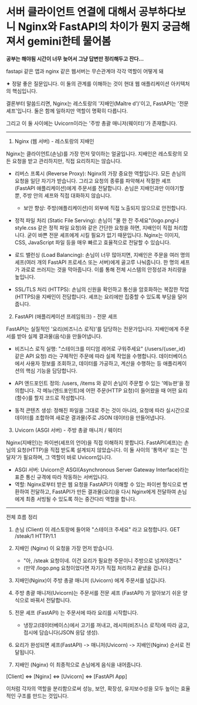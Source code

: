 # 서버 클라이언트 연결에 대해서 공부하다보니 Nginx와 FastAPI의 차이가 뭔지 궁금해져서 gemini한테 물어봄

**공부는 해야됨 시간이 너무 늦어서 그냥 답변만 정리해두고 잔다...**

fastapi 같은 앱과 nginx 같은 웹서버는 무슨관계야 각각 역할이 어떻게 돼

✦ 정말 좋은 질문입니다. 이 둘의 관계를 이해하는 것이 현대 웹 애플리케이션 아키텍처의 핵심입니다.

결론부터 말씀드리면, Nginx는 레스토랑의 '지배인(Maître d')'이고, FastAPI는 '전문 셰프'입니다. 둘은
함께 일하지만 역할이 명확히 다릅니다.

그리고 이 둘 사이에는 Uvicorn이라는 '주방 총괄 매니저(웨이터)'가 존재합니다.

---

1. Nginx (웹 서버) - 레스토랑의 지배인

Nginx는 클라이언트(손님)를 가장 먼저 맞이하는 얼굴입니다. 지배인은 레스토랑의 모든 요청을 받고
관리하지만, 직접 요리하지는 않습니다.

- 리버스 프록시 (Reverse Proxy): Nginx의 가장 중요한 역할입니다. 모든 손님의 요청을 일단 자기가
  받습니다. 그리고 요청의 종류를 파악해서 적절한 셰프(FastAPI 애플리케이션)에게 주문서를 전달합니다.
  손님은 지배인과만 이야기할 뿐, 주방 안의 셰프와 직접 대화하지 않습니다.

  - 보안 향상: 주방(애플리케이션)이 외부에 직접 노출되지 않으므로 안전합니다.

- 정적 파일 처리 (Static File Serving): 손님이 "물 한 잔 주세요"(logo.png나 style.css 같은 정적 파일
  요청)와 같은 간단한 요청을 하면, 지배인이 직접 처리합니다. 굳이 바쁜 전문 셰프에게 시킬 필요가 없기
  때문입니다. Nginx는 이미지, CSS, JavaScript 파일 등을 매우 빠르고 효율적으로 전달할 수 있습니다.

- 로드 밸런싱 (Load Balancing): 손님이 너무 많아지면, 지배인은 주문을 여러 명의 셰프(여러 개의 FastAPI
  프로세스 또는 서버)에게 골고루 나눠줍니다. 한 명의 셰프가 과로로 쓰러지는 것을 막아줍니다. 이를 통해
  전체 시스템의 안정성과 처리량을 높입니다.

- SSL/TLS 처리 (HTTPS): 손님의 신원을 확인하고 통신을 암호화하는 복잡한 작업(HTTPS)을 지배인이
  전담합니다. 셰프는 요리에만 집중할 수 있도록 부담을 덜어줍니다.

2. FastAPI (애플리케이션 프레임워크) - 전문 셰프

FastAPI는 실질적인 '요리(비즈니스 로직)'를 담당하는 전문가입니다. 지배인에게 주문서를 받아 실제
결과물(음식)을 만들어냅니다.

- 비즈니스 로직 실행: "스테이크를 미디엄 레어로 구워주세요" (/users/{user_id} 같은 API 요청) 라는
  구체적인 주문에 따라 실제 작업을 수행합니다. 데이터베이스에서 사용자 정보를 조회하고, 데이터를
  가공하고, 계산을 수행하는 등 애플리케이션의 핵심 기능을 담당합니다.

- API 엔드포인트 정의: /users, /items 와 같이 손님이 주문할 수 있는 '메뉴판'을 정의합니다. 각
  메뉴(엔드포인트)에 어떤 주문(HTTP 요청)이 들어왔을 때 어떤 요리(함수)를 할지 코드로 작성합니다.

- 동적 콘텐츠 생성: 정해진 파일을 그대로 주는 것이 아니라, 요청에 따라 실시간으로 데이터를 조합하여
  새로운 결과물(주로 JSON 데이터)을 만들어냅니다.

3. Uvicorn (ASGI 서버) - 주방 총괄 매니저 / 웨이터

Nginx(지배인)는 파이썬(셰프의 언어)을 직접 이해하지 못합니다. FastAPI(셰프)는 손님의 요청(HTTP)을
직접 받도록 설계되지 않았습니다. 이 둘 사이의 '통역사' 또는 '전달자'가 필요하며, 그 역할이 바로
Uvicorn입니다.

- ASGI 서버: Uvicorn은 ASGI(Asynchronous Server Gateway Interface)라는 표준 통신 규격에 따라 작동하는
  서버입니다.
- 역할: Nginx로부터 받은 웹 요청을 FastAPI가 이해할 수 있는 파이썬 형식으로 변환하여 전달하고,
  FastAPI가 만든 결과물(요리)을 다시 Nginx에게 전달하여 손님에게 최종 서빙될 수 있도록 하는 중간다리
  역할을 합니다.

---

전체 흐름 정리

1.  손님 (Client) 이 레스토랑에 들어와 "스테이크 주세요" 라고 요청합니다.
    GET /steak/1 HTTP/1.1

2.  지배인 (Nginx) 이 요청을 가장 먼저 받습니다.

    - "아, /steak 요청이네. 이건 요리가 필요한 주문이니 주방으로 넘겨야겠다."
    - (만약 /logo.png 요청이었다면 자기가 직접 처리하고 끝냈을 겁니다.)

3.  지배인(Nginx)이 주방 총괄 매니저 (Uvicorn) 에게 주문서를 넘깁니다.

4.  주방 총괄 매니저(Uvicorn)는 주문서를 전문 셰프 (FastAPI) 가 알아보기 쉬운 양식으로 바꿔서
    전달합니다.

5.  전문 셰프 (FastAPI) 는 주문서에 따라 요리를 시작합니다.

    - 냉장고(데이터베이스)에서 고기를 꺼내고, 레시피(비즈니스 로직)에 따라 굽고, 접시에 담습니다(JSON
      응답 생성).

6.  요리가 완성되면 셰프(FastAPI) -> 매니저(Uvicorn) -> 지배인(Nginx) 순서로 전달됩니다.

7.  지배인 (Nginx) 이 최종적으로 손님에게 음식을 내어줍니다.

[Client] <=> [Nginx] <=> [Uvicorn] <=> [FastAPI App]

이처럼 각자의 역할을 분리함으로써 성능, 보안, 확장성, 유지보수성을 모두 높이는 효율적인 구조를 만드는
것입니다.
